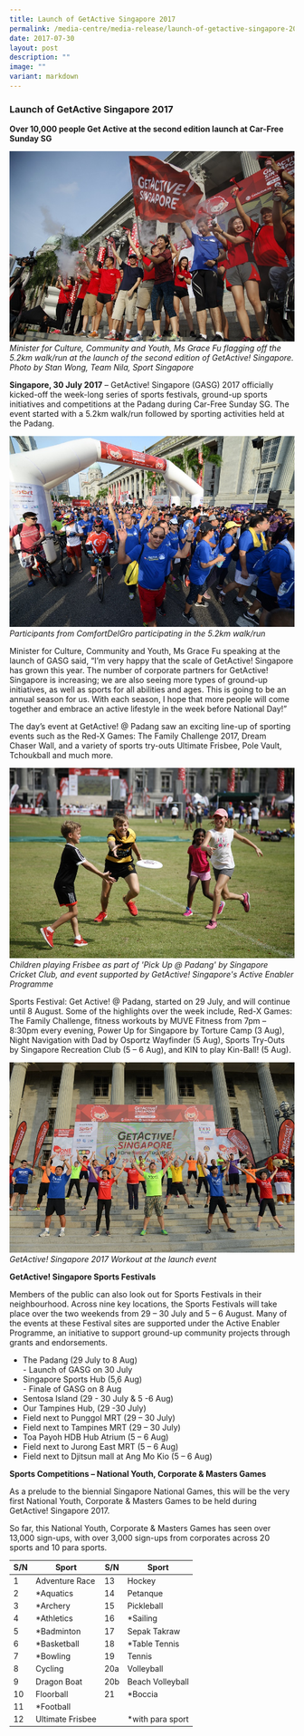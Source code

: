 ```yaml
---
title: Launch of GetActive Singapore 2017
permalink: /media-centre/media-release/launch-of-getactive-singapore-2017/
date: 2017-07-30
layout: post
description: ""
image: ""
variant: markdown
---
```

### **Launch of GetActive Singapore 2017**

**Over 10,000 people Get Active at the second edition launch at Car-Free Sunday SG**

![](/images/Media%20Centre/Media%20Release/2017/July/GASG2017LAUNCH_StanWong_TeamNila_SportSG(5).jpeg)
_Minister for Culture, Community and Youth, Ms Grace Fu flagging off the 5.2km walk/run at the launch of the second edition of GetActive! Singapore. Photo by Stan Wong, Team Nila, Sport Singapore_

**Singapore, 30 July 2017** – GetActive! Singapore (GASG) 2017 officially kicked-off the week-long series of sports festivals, ground-up sports initiatives and competitions at the Padang during Car-Free Sunday SG. The event started with a 5.2km walk/run followed by sporting activities held at the Padang.

![](/images/Media%20Centre/Media%20Release/2017/July/GASG2017LAUNCH_EugeneLim_TeamNila_SportSG(1).jpeg)
_Participants from ComfortDelGro participating in the 5.2km walk/run_

Minister for Culture, Community and Youth, Ms Grace Fu speaking at the launch of GASG said, “I’m very happy that the scale of GetActive! Singapore has grown this year. The number of corporate partners for GetActive! Singapore is increasing; we are also seeing more types of ground-up initiatives, as well as sports for all abilities and ages. This is going to be an annual season for us. With each season, I hope that more people will come together and embrace an active lifestyle in the week before National Day!”

The day’s event at GetActive! @ Padang saw an exciting line-up of sporting events such as the Red-X Games: The Family Challenge 2017, Dream Chaser Wall, and a variety of sports try-outs Ultimate Frisbee, Pole Vault, Tchoukball and much more.

![](/images/Media%20Centre/Media%20Release/2017/July/GASG2017LAUNCH_StanWong_TeamNila_SportSG(2).jpeg)
_Children playing Frisbee as part of 'Pick Up @ Padang' by Singapore Cricket Club, and event supported by GetActive! Singapore's Active Enabler Programme_  

Sports Festival: Get Active! @ Padang, started on 29 July, and will continue until 8 August. Some of the highlights over the week include, Red-X Games: The Family Challenge, fitness workouts by MUVE Fitness from 7pm – 8:30pm every evening, Power Up for Singapore by Torture Camp (3 Aug), Night Navigation with Dad by Osportz Wayfinder (5 Aug), Sports Try-Outs by Singapore Recreation Club (5 – 6 Aug), and KIN to play Kin-Ball! (5 Aug).

![](/images/Media%20Centre/Media%20Release/2017/July/GASG2017LAUNCH_EugeneLim_TeamNila_SportSG(4).jpeg)
_GetActive! Singapore 2017 Workout at the launch event_

**GetActive! Singapore Sports Festivals**

Members of the public can also look out for Sports Festivals in their neighbourhood. Across nine key locations, the Sports Festivals will take place over the two weekends from 29 – 30 July and 5 – 6 August. Many of the events at these Festival sites are supported under the Active Enabler Programme, an initiative to support ground-up community projects through grants and endorsements.


* The Padang (29 July to 8 Aug)
<br>- Launch of GASG on 30 July
* Singapore Sports Hub (5,6 Aug)
<br>- Finale of GASG on 8 Aug
* Sentosa Island (29 - 30 July &amp; 5 -6 Aug)
* Our Tampines Hub, (29 -30 July)
* Field next to Punggol MRT (29 – 30 July)
* Field next to Tampines MRT (29 – 30 July)
* Toa Payoh HDB Hub Atrium (5 – 6 Aug)
* Field next to Jurong East MRT (5 – 6 Aug)
* Field next to Djitsun mall at Ang Mo Kio (5 – 6 Aug)


**Sports Competitions – National Youth, Corporate &amp; Masters Games**

As a prelude to the biennial Singapore National Games, this will be the very first National Youth, Corporate &amp; Masters Games to be held during GetActive! Singapore 2017.

So far, this National Youth, Corporate &amp; Masters Games has seen over 13,000 sign-ups, with over 3,000 sign-ups from corporates across 20 sports and 10 para sports.

| S/N | Sport            | S/N | Sport             |
| --- | ---------------- | --- | ----------------- |
| 1   | Adventure Race   | 13  | Hockey            |
| 2   | \*Aquatics       | 14  | Petanque          |
| 3   | \*Archery        | 15  | Pickleball        |
| 4   | \*Athletics      | 16  | \*Sailing         |
| 5   | \*Badminton      | 17  | Sepak Takraw      |
| 6   | \*Basketball     | 18  | \*Table Tennis    |
| 7   | \*Bowling        | 19  | Tennis            |
| 8   | Cycling          | 20a | Volleyball        |
| 9   | Dragon Boat      | 20b | Beach Volleyball  |
| 10  | Floorball        | 21  | \*Boccia          |
| 11  | \*Football       |     |                   |
| 12  | Ultimate Frisbee |     | \*with para sport |